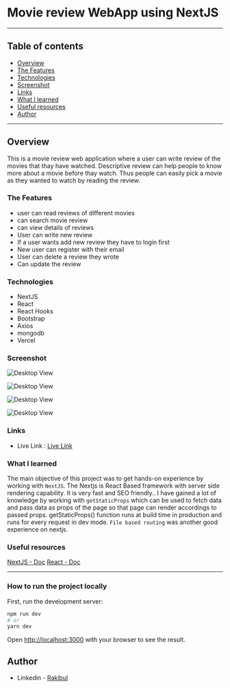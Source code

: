 # Movie review WebApp using NextJS
---

## Table of contents

  - [Overview](#overview)
  - [The Features](#the-features)
  - [Technologies](#Technologies)
  - [Screenshot](#screenshot)
  - [Links](#links)
  - [What I learned](#what-i-learned)
  - [Useful resources](#useful-resources)
  - [Author](#author)

---

## Overview

This is a movie review web application where a user can write review of the movies that thay have watched. Descriptive review can help people to know more about a movie before thay watch. Thus people can easily pick a movie as they wanted to watch by reading the review.


### The Features
- user can read reviews of different movies
- can search movie review
- can view details of reviews
- User can write new review
- If a user wants add new review they have to login first
- New user can register with their email
- User can delete a review they wrote
- Can update the review

### Technologies

- NextJS
- React
- React Hooks
- Bootstrap
- Axios
- mongodb
- Vercel


### Screenshot
![Desktop View](/images/screenshot.png)

![Desktop View](/images/Screenshot_2.png)

![Desktop View](/images/Screenshot_3.png)

![Desktop View](/images/Screenshot_4.png)




### Links

- Live Link : [Live Link]()

### What I learned
The main objective of this project was to get hands-on experience by working with `NextJS`. The Nextjs is React Based framework with server side rendering capability. It is very fast and SEO friendly.. I have  gained a lot of knowledge by working with `getStaticProps` which can be used to fetch data and pass data as props of the page so that page can render accordings to passed props.
getStaticProps() function runs at build time in production and runs for every request in dev mode. `File based routing` was another good experience on nextjs.

### Useful resources
[NextJS - Doc](https://nextjs.org/docs)
[React - Doc](https://reactjs.org/) 

---

### How to run the project locally

First, run the development server:

```bash
npm run dev
# or
yarn dev
```

Open [http://localhost:3000](http://localhost:3000) with your browser to see the result.

## Author

- Linkedin - [Rakibul](https://linkedin.com/in/rakibul21)

